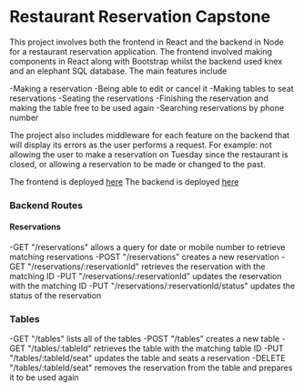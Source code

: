 # Restaurant Reservation Capstone
This project involves both the frontend in React and the backend in Node for a restaurant reservation application.  The frontend involved making components in React along with Bootstrap whilst the backend used knex and an elephant SQL database.  The main features include 

-Making a reservation 
-Being able to edit or cancel it 
-Making tables to seat reservations 
-Seating the reservations 
-Finishing the reservation and making the table free to be used again 
-Searching reservations by phone number

The project also includes middleware for each feature on the backend that will display its errors as the user performs a request.  For example: not allowing the user to make a reservation on Tuesday since the restaurant is closed, or allowing a reservation to be made or changed to the past.


The frontend is deployed [here](https://restaurant-reservations-peach.vercel.app/dashboard)
The backend is deployed [here](https://backend-nine-olive.vercel.app/)

### Backend Routes

#### Reservations
-GET "/reservations" allows a query for date or mobile number to retrieve matching reservations
-POST "/reservations" creates a new reservation
-GET "/reservations/:reservationId" retrieves the reservation with the matching ID
-PUT "/reservations/:reservationId" updates the reservation with the matching ID
-PUT "/reservations/:reservationId/status" updates the status of the reservation

### Tables
-GET "/tables" lists all of the tables
-POST "/tables" creates a new table
-GET "/tables/:tableId" retrieves the table with the matching table ID
-PUT "/tables/:tableId/seat" updates the table and seats a reservation
-DELETE "/tables/:tableId/seat" removes the reservation from the table and prepares it to be used again
